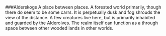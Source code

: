 
###Alderskogs
A place between places. A forested world primarily, though there do seem to be some carrs. It is perpetually dusk and fog shrouds the view of the distance. A few creatures live here, but is primarily inhabited and guarded by the Alderolves. The realm itself can function as a through space between other wooded lands in other worlds.
